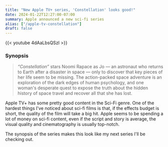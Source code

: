 ```yaml
---
title: "New Apple TV+ series, 'Constellation' looks good!"
date: 2024-01-22T12:27:00-07:00
summary: Apple announced a new sci-fi series
alias: ["/apple-tv-constellation"]
draft: false
---
```


{{< youtube 4dAaLbsQSzI >}}
### Synopsis
> *“Constellation”*  stars Noomi Rapace as Jo — an astronaut who returns to Earth after a disaster in space — only to discover that key pieces of her life seem to be missing. The action-packed space adventure is an exploration of the dark edges of human psychology, and one woman's desperate quest to expose the truth about the hidden history of space travel and recover all that she has lost.

Apple TV+ has some pretty good content in the Sci-Fi genre. One of the hardest things I've noticed about sci-fi films is that, if the effects budget is short, the quality of the film will take a big hit. Apple seems to be spending a lot of money on sci-fi content, even if the script and story is average, the visual quality and cinematography is usually top-notch. 

The synopsis of the series makes this look like my next series I'll be checking out. 
